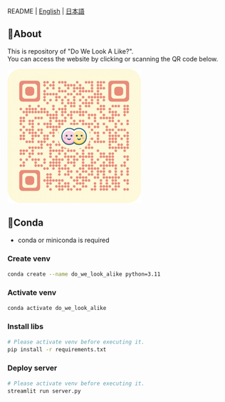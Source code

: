README | [English](/README/README_EN.md) | [日本語](/README/README_JP.md)

## 🚀About

This is repository of "Do We Look A Like?".  
You can access the website by clicking or scanning the QR code below.

[![QR-Code of WebSite](/data/QRCode.png)](https://do-we-look-alike.streamlit.app/)

## 🐍Conda

- conda or miniconda is required

### Create venv

```bash
conda create --name do_we_look_alike python=3.11
```

### Activate venv

```bash
conda activate do_we_look_alike
```

### Install libs

```bash
# Please activate venv before executing it.
pip install -r requirements.txt
```

### Deploy server

```bash
# Please activate venv before executing it.
streamlit run server.py
```
